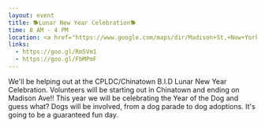 ```yaml
---
layout: event
title: 🐕Lunar New Year Celebration🐕
time: 8 AM - 4 PM
location: <a href="https://www.google.com/maps/dir/Madison+St,+New+York,+NY/Madison+Ave/@40.7456209,-74.0091623,13z/data=!3m1!4b1!4m13!4m12!1m5!1m1!1s0x89c25a293c65869f:0xa65ea1c9ddf231f2!2m2!1d-73.9909934!2d40.7125773!1m5!1m1!1s0x89c25896356b49af:0xf92eb4d6b65851e5!2m2!1d-73.9604646!2d40.7785833">Madison St to Madison Ave</a>, Manhattan
links:
  - https://goo.gl/Rm5Vm1
  - https://goo.gl/FbMPmF
---
```

We'll be helping out at the CPLDC/Chinatown B.I.D Lunar New Year Celebration. Volunteers will be starting out in Chinatown and ending on Madison Ave!! This year we will be celebrating the Year of the Dog and guess what? Dogs will be involved, from a dog parade to dog adoptions. It's going to be a guaranteed fun day.
